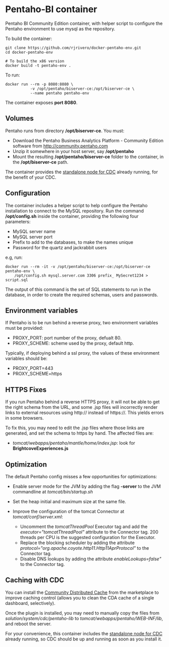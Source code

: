 Pentaho-BI container
====================

Pentaho BI Community Edition container, with helper script to configure the Pentaho environment to use mysql as the repository.

To build the container:

```
git clone https://github.com/rjrivero/docker-pentaho-env.git
cd docker-pentaho-env

# To build the x86 version
docker build -t pentaho-env .
```

To run:

```
docker run --rm -p 8080:8080 \
           -v /opt/pentaho/biserver-ce:/opt/biserver-ce \
           --name pentaho pentaho-env
```

The container exposes **port 8080**.

Volumes
-------

Pentaho runs from directory **/opt/biserver-ce**. You must:

  - Download the Pentaho Business Analytics Platform - Community Edition software from http://community.pentaho.com
  - Unzip it somewhere in your host server, say **/opt/pentaho**
  - Mount the resulting **/opt/pentaho/biserver-ce** folder to the container, in the **/opt/biserver-ce** path.

The container provides the [standalone node for CDC](http://ci.pentaho.com/job/pentaho-cdc-5x/lastSuccessfulBuild/artifact/cdc-pentaho5/dist/cdc-pentaho5-redist-SNAPSHOT.zip) already running, for the benefit of your CDC.

Configuration
-------------

The container includes a helper script to help configure the Pentaho installation to connect to the MySQL repository. Run the command **/opt/config.sh** inside the container, providing the following four parameters:

  - MySQL server name
  - MySQL server port
  - Prefix to add to the databases, to make the names unique
  - Password for the quartz and jackrabbit users

e.g, run:

```
docker run --rm -it -v /opt/pentaho/biserver-ce:/opt/biserver-ce pentaho-env \
    /opt/config.sh mysql.server.com 3306 prefix_ MySecret1234 > script.sql
```

The output of this command is the set of SQL statements to run in the database, in order to create the required schemas, users and passwords.

Environment variables
---------------------

If Pentaho is to be run behind a reverse proxy, two environment variables must be provided:

  - PROXY_PORT: port number of the proxy, defualt 80.
  - PROXY_SCHEME: scheme used by the proxy, default http.

Typically, if deploying behind a ssl proxy, the values of these environment variables should be:

  - PROXY_PORT=443
  - PROXY_SCHEME=https

HTTPS Fixes
-----------

If you run Pentaho behind a reverse HTTPS proxy, it will not be able to get the right schema from the URL, and some .jsp files will incorrectly render links to external resources using http:// instead of https://. This yields errors in some browsers.

To fix this, you may need to edit the .jsp files where those links are generated, and set the schema to https by hand. The affected files are:

  - *tomcat/webapps/pentaho/mantle/home/index.jsp*: look for **BrightcoveExperiences.js**

Optimization
------------

The default Pentaho config misses a few opportunities for optimizations:

  - Enable server mode for the JVM by adding the flag **-server** to the JVM commandline at *tomcat/bin/startup.sh*
  - Set the heap initial and maximum size at the same file.
  - Improve the configuration of the tomcat Connector at *tomcat/conf/server.xml*:

    - Uncomment the *tomcatThreadPool* Executor tag and add the *executor="tomcatThreadPool"* attribute to the Connector tag. 200 threads per CPU is the suggested configuration for the Executor.
    - Replace the blocking scheduler by adding the attribute *protocol="org.apache.coyote.http11.Http11AprProtocol"* to the Connector tag.
    - Disable DNS lookups by adding the attribute *enableLookups=false"* to the Connector tag.

Caching with CDC
----------------

You can install the [Community Distributed Cache](http://pedroalves-bi.blogspot.com.es/2012/05/cdc-community-distributed-cache.html) from the marketplace to improve caching control (allows you to clean the CDA cache of a single dashboard, selectively).

Once the plugin is installed, you may need to manually copy the files from *solution/system/cdc/pentaho-lib* to *tomcat/webapps/pentaho/WEB-INF/lib*, and reboot the server.

For your convenience, this container includes the [standalone node for CDC](http://ci.pentaho.com/job/pentaho-cdc-5x/lastSuccessfulBuild/artifact/cdc-pentaho5/dist/cdc-pentaho5-redist-SNAPSHOT.zip) already running, so CDC should be up and running as soon as you install it.
